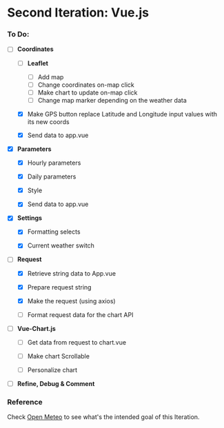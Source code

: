 # Second Iteration: Vue.js

### To Do:

- [ ] **Coordinates**
   - [ ] **Leaflet**
     - [ ] Add map
     - [ ] Change coordinates on-map click
     - [ ] Make chart to update on-map click
     - [ ] Change map marker depending on the weather data
   - [x] Make GPS button replace Latitude and Longitude input values with its new coords
   - [x] Send data to app.vue


- [x] **Parameters**
  - [x] Hourly parameters
  - [x] Daily parameters
  - [x] Style
  - [x] Send data to app.vue


- [X] **Settings**
  - [X] Formatting selects
  - [X] Current weather switch


- [ ] **Request**
  - [X] Retrieve string data to App.vue
  - [X] Prepare request string
  - [x] Make the request (using axios)
  - [ ] Format request data for the chart API
  

- [ ] **Vue-Chart.js**
  - [ ] Get data from request to chart.vue
  - [ ] Make chart Scrollable
  - [ ] Personalize chart

    
- [ ] **Refine, Debug & Comment**

    
### Reference
Check [Open Meteo](https://open-meteo.com/en/docs#api-documentation) to see what's the intended goal of this Iteration.
